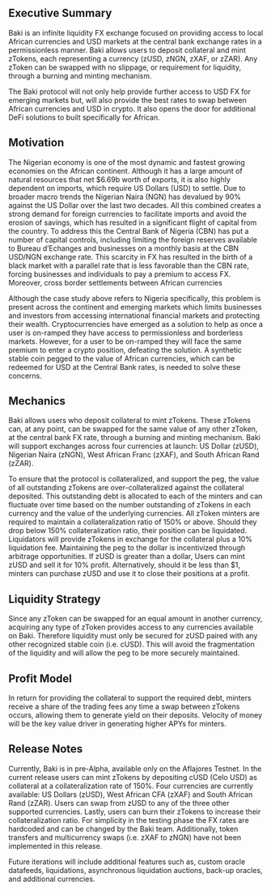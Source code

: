 ## Executive Summary
Baki is an infinite liquidity FX exchange focused on providing access to local African currencies and USD markets at the central bank exchange rates in a permissionless manner. Baki allows users to deposit collateral and mint zTokens, each representing a currency (zUSD, zNGN, zXAF, or zZAR). Any zToken can be swapped with no slippage, or requirement for liquidity, through a burning and minting mechanism.

The Baki protocol will not only help provide further access to USD FX for emerging markets but, will also provide the best rates to swap between African currencies and USD in crypto. It also opens the door for additional DeFi solutions to built specifically for African.

## Motivation
The Nigerian economy is one of the most dynamic and fastest growing economies on the African continent. Although it has a large amount of natural resources that net $6.69b worth of exports, it is also highly dependent on imports, which require US Dollars (USD) to settle. Due to broader macro trends the Nigerian Naira (NGN) has devalued by 90% against the US Dollar over the last two decades. All this combined creates a strong demand for foreign currencies to facilitate imports and avoid the erosion of savings, which has resulted in a significant flight of capital from the country. To address this the Central Bank of Nigeria (CBN) has put a number of capital controls, including limiting the foreign reserves available to Bureau d’Echanges and businesses on a monthly basis at the CBN USD/NGN exchange rate. This scarcity in FX has resulted in the birth of a black market with a parallel rate that is less favorable than the CBN rate, forcing businesses and individuals to pay a premium to access FX. Moreover, cross border settlements between African currencies

Although the case study above refers to Nigeria specifically, this problem is present across the continent and emerging markets which limits businesses and investors from accessing international financial markets and protecting their wealth. Cryptocurrencies have emerged as a solution to help as once a user is on-ramped they have access to permissionless and borderless markets. However, for a user to be on-ramped they will face the same premium to enter a crypto position, defeating the solution. A synthetic stable coin pegged to the value of African currencies, which can be redeemed for USD at the Central Bank rates, is needed to solve these concerns.

## Mechanics
Baki allows users who deposit collateral to mint zTokens. These zTokens can, at any point, can be swapped for the same value of any other zToken, at the central bank FX rate, through a burning and minting mechanism. Baki will support exchanges across four currencies at launch: US Dollar (zUSD), Nigerian Naira (zNGN), West African Franc (zXAF), and South African Rand (zZAR).

To ensure that the protocol is collateralized, and support the peg, the value of all outstanding zTokens are over-collateralized against the collateral deposited. This outstanding debt is allocated to each of the minters and can fluctuate over time based on the number outstanding of zTokens in each currency and the value of the underlying currencies. All zToken minters are required to maintain a collateralization ratio of 150% or above. Should they drop below 150% collateralization ratio, their position can be liquidated. Liquidators will provide zTokens in exchange for the collateral plus a 10% liquidation fee. Maintaining the peg to the dollar is incentivized through arbitrage opportunities. If zUSD is greater than a dollar, Users can mint zUSD and sell it for 10% profit. Alternatively, should it be less than $1, minters can purchase zUSD and use it to close their positions at a profit.

## Liquidity Strategy
Since any zToken can be swapped for an equal amount in another currency, acquiring any type of zToken provides access to any currencies available on Baki. Therefore liquidity must only be secured for zUSD paired with any other recognized stable coin (i.e. cUSD). This will avoid the fragmentation of the liquidity and will allow the peg to be more securely maintained. 

## Profit Model
In return for providing the collateral to support the required debt, minters receive a share of the trading fees any time a swap between zTokens occurs, allowing them to generate yield on their deposits. Velocity of money will be the key value driver in generating higher APYs for minters.

## Release Notes
Currently, Baki is in pre-Alpha, available only on the Aflajores Testnet. In the current release users can mint zTokens by depositing cUSD (Celo USD) as collateral at a collateralization rate of 150%. Four currencies are currently available: US Dollars (zUSD), West African CFA (zXAF) and South African Rand (zZAR). Users can swap from zUSD to any of the three other supported currencies. Lastly, users can burn their zTokens to increase their collateralization ratio. For simplicity in the testing phase the FX rates are hardcoded and can be changed by the Baki team. Additionally, token transfers and multicurrency swaps (i.e. zXAF to zNGN) have not been implemented in this release.

Future iterations will include additional features such as, custom oracle datafeeds, liquidations, asynchronous liquidation auctions, back-up oracles, and additional currencies.

